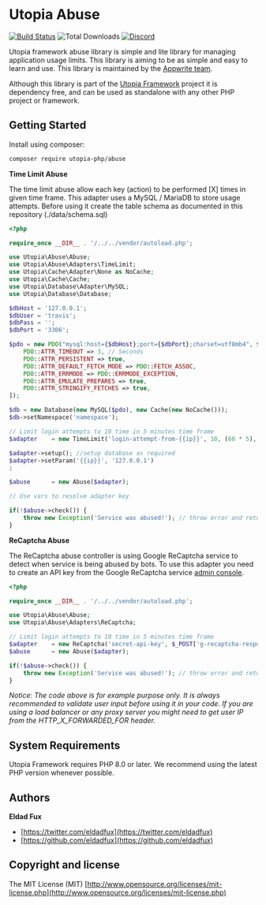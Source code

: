 # Utopia Abuse

[![Build Status](https://travis-ci.org/utopia-php/abuse.svg?branch=master)](https://travis-ci.com/utopia-php/abuse)
![Total Downloads](https://img.shields.io/packagist/dt/utopia-php/abuse.svg)
[![Discord](https://img.shields.io/discord/564160730845151244)](https://appwrite.io/discord)

Utopia framework abuse library is simple and lite library for managing application usage limits. This library is aiming to be as simple and easy to learn and use. This library is maintained by the [Appwrite team](https://appwrite.io).

Although this library is part of the [Utopia Framework](https://github.com/utopia-php/framework) project it is dependency free, and can be used as standalone with any other PHP project or framework.

## Getting Started

Install using composer:
```bash
composer require utopia-php/abuse
```

**Time Limit Abuse**

The time limit abuse allow each key (action) to be performed [X] times in given time frame.
This adapter uses a MySQL / MariaDB to store usage attempts. Before using it create the table schema as documented in this repository (./data/schema.sql)

```php
<?php

require_once __DIR__ . '/../../vendor/autoload.php';

use Utopia\Abuse\Abuse;
use Utopia\Abuse\Adapters\TimeLimit;
use Utopia\Cache\Adapter\None as NoCache;
use Utopia\Cache\Cache;
use Utopia\Database\Adapter\MySQL;
use Utopia\Database\Database;

$dbHost = '127.0.0.1';
$dbUser = 'travis';
$dbPass = '';
$dbPort = '3306';

$pdo = new PDO("mysql:host={$dbHost};port={$dbPort};charset=utf8mb4", $dbUser, $dbPass, [
    PDO::ATTR_TIMEOUT => 3, // Seconds
    PDO::ATTR_PERSISTENT => true,
    PDO::ATTR_DEFAULT_FETCH_MODE => PDO::FETCH_ASSOC,
    PDO::ATTR_ERRMODE => PDO::ERRMODE_EXCEPTION,
    PDO::ATTR_EMULATE_PREPARES => true,
    PDO::ATTR_STRINGIFY_FETCHES => true,
]);

$db = new Database(new MySQL($pdo), new Cache(new NoCache()));
$db->setNamespace('namespace');

// Limit login attempts to 10 time in 5 minutes time frame
$adapter    = new TimeLimit('login-attempt-from-{{ip}}', 10, (60 * 5), $db);

$adapter->setup(); //setup database as required
$adapter->setParam('{{ip}}', '127.0.0.1')
;

$abuse      = new Abuse($adapter);

// Use vars to resolve adapter key

if(!$abuse->check()) {
    throw new Exception('Service was abused!'); // throw error and return X-Rate limit headers here
}
```

**ReCaptcha Abuse**

The ReCaptcha abuse controller is using Google ReCaptcha service to detect when service is being abused by bots.
To use this adapter you need to create an API key from the Google ReCaptcha service [admin console](https://www.google.com/recaptcha/admin).

```php
<?php

require_once __DIR__ . '/../../vendor/autoload.php';

use Utopia\Abuse\Abuse;
use Utopia\Abuse\Adapters\ReCaptcha;

// Limit login attempts to 10 time in 5 minutes time frame
$adapter    = new ReCaptcha('secret-api-key', $_POST['g-recaptcha-response'], $_SERVER['REMOTE_ADDR']);
$abuse      = new Abuse($adapter);

if(!$abuse->check()) {
    throw new Exception('Service was abused!'); // throw error and return X-Rate limit headers here
}
```

*Notice: The code above is for example purpose only. It is always recommended to validate user input before using it in your code. If you are using a load balancer or any proxy server you might need to get user IP from the HTTP_X_FORWARDE‌​D_FOR header.*

## System Requirements

Utopia Framework requires PHP 8.0 or later. We recommend using the latest PHP version whenever possible.

## Authors

**Eldad Fux**

+ [https://twitter.com/eldadfux](https://twitter.com/eldadfux)
+ [https://github.com/eldadfux](https://github.com/eldadfux)

## Copyright and license

The MIT License (MIT) [http://www.opensource.org/licenses/mit-license.php](http://www.opensource.org/licenses/mit-license.php)
